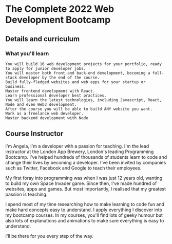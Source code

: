 # The Complete 2022 Web Development Bootcamp
## Details and curriculum
### What you'll learn
    You will build 16 web development projects for your portfolio, ready to apply for junior developer jobs.
    You will master both front and back-end development, becoming a full-stack developer by the end of the course.
    Build fully-fledged websites and web apps for your startup or business.
    Master frontend development with React.
    Learn professional developer best practices.
    You will learn the latest technologies, including Javascript, React, Node and even Web3 development.
    After the course you will be able to build ANY website you want.
    Work as a freelance web developer.
    Master backend development with Node
## Course Instructor
  I'm Angela, I'm a developer with a passion for teaching. I'm the lead instructor at the London App Brewery, London's leading Programming Bootcamp. I've helped hundreds   of thousands of students learn to code and change their lives by becoming a developer. I've been invited by companies such as Twitter, Facebook and Google to teach       their employees.

  My first foray into programming was when I was just 12 years old, wanting to build my own Space Invader game. Since then, I've made hundred of websites, apps and         games. But most importantly, I realised that my greatest passion is teaching.

  I spend most of my time researching how to make learning to code fun and make hard concepts easy to understand. I apply everything I discover into my bootcamp courses.   In my courses, you'll find lots of geeky humour but also lots of explanations and animations to make sure everything is easy to understand.

  I'll be there for you every step of the way.
